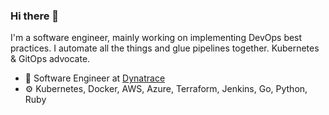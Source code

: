 ### Hi there 👋

I'm a software engineer, mainly working on implementing DevOps best practices. I automate all the things and glue pipelines together. Kubernetes & GitOps advocate.

- 🏢 Software Engineer at [Dynatrace](https://www.dynatrace.com/)
- ⚙️ Kubernetes, Docker, AWS, Azure, Terraform, Jenkins, Go, Python, Ruby
